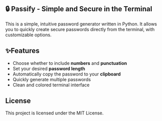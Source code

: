 ## 🔒 Passify - Simple and Secure in the Terminal

This is a simple, intuitive password generator written in Python.
It allows you to quickly create secure passwords directly from the terminal, with customizable options.

## ✨️Features

- Choose whether to include **numbers** and **punctuation**
- Set your desired **password length**
- Automatically copy the password to your **clipboard**
- Quickly generate multiple passwords
- Clean and colored terminal interface

## License
This project is licensed under the MIT License.
